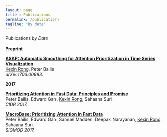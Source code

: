```yaml
---
layout: page
title : Publications
permalink: /publication/
tagline: "By date"
---
```

<div class="tagline">
<span class="page-title">Publications</span> <span class="page-tagline"><em>by Date</em></span>
</div>
<br>
<div class="manual-post">
<div class="manual manual-title">
  <strong>Preprint</strong>
  </div>
  <p>  <div class="manual-content">
  <a href="https://arxiv.org/pdf/1703.00983.pdf">
      <b>ASAP: Automatic Smoothing for Attention Prioritization in Time Series Visualization</b></a><br>
      <u class="dotted">Kexin Rong</u>, Peter Bailis <br><i>arXiv:1703.00983.</i>
  </div>
</p>
</div>
<div>
  <div class="manual manual-title">
  <strong>2017</strong>
  </div>
  <p>  <div class="manual-content">
	<a href="http://www.bailis.org/papers/fastdata-cidr2017.pdf">
      <b>Prioritizing Attention in Fast Data: Principles and Promise</b></a><br>
      Peter Bailis, Edward Gan, <u class="dotted">Kexin Rong</u>, Sahaana Suri. <br><i>CIDR 2017.</i>
  </div>
</p>
<p>  <div class="manual-content">
	<a href="http://www.bailis.org/papers/macrobase-sigmod2017.pdf">
      <b>MacroBase: Prioritizing Attention in Fast Data</b></a><br>
      Peter Bailis, Edward Gan, Samuel Madden, Deepak Narayanan, <u class="dotted">Kexin Rong</u>, Sahaana Suri. <br><i>SIGMOD 2017.</i>
  </div>
</p>
</div>